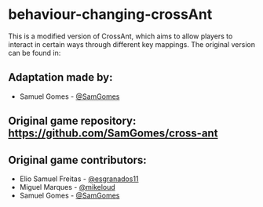 # behaviour-changing-crossAnt
This is a modified version of CrossAnt, which aims to allow players to interact in certain ways through different key mappings.
The original version can be found in:

## Adaptation made by:
- Samuel Gomes - [@SamGomes](https://github.com/SamGomes)


## Original game repository: https://github.com/SamGomes/cross-ant

## Original game contributors:
- Elio Samuel Freitas - [@esgranados11](https://github.com/esgranados11)
- Miguel Marques - [@mikeloud](https://github.com/mikeloud)
- Samuel Gomes - [@SamGomes](https://github.com/SamGomes)
